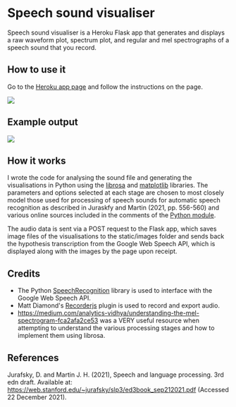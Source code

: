 # Speech sound visualiser

Speech sound visualiser is a Heroku Flask app that generates and displays a raw waveform plot, spectrum plot, and regular and mel spectrographs of a speech sound that you record.

## How to use it

Go to the [Heroku app page](https://speech-sound-visualiser.herokuapp.com/) and follow the instructions on the page.

<a href="https://speech-sound-visualiser.herokuapp.com/"><img src="readme-img/"></img></a>

## Example output

<a href="https://speech-sound-visualiser.herokuapp.com/"><img src="readme-img/"></img></a>

## How it works

I wrote the code for analysing the sound file and generating the visualisations in Python using the [librosa](https://pypi.org/project/librosa/) and [matplotlib](https://pypi.org/project/matplotlib/) libraries. The parameters and options selected at each stage are chosen to most closely model those used for processing of speech sounds for automatic speech recognition as described in Juraskfy and Martin (2021, pp. 556-560) and various online sources included in the comments of the [Python module](app/visualiser/main.py).

The audio data is sent via a POST request to the Flask app, which saves image files of the visualisations to the static/images folder and sends back the hypothesis transcription from the Google Web Speech API, which is displayed along with the images by the page upon receipt.

## Credits

- The Python [SpeechRecognition](https://pypi.org/project/SpeechRecognition/) library is used to interface with the Google Web Speech API.
- Matt Diamond's [Recorderjs](https://github.com/mattdiamond/Recorderjs) plugin is used to record and export audio.
- https://medium.com/analytics-vidhya/understanding-the-mel-spectrogram-fca2afa2ce53 was a VERY useful resource when attempting to understand the various processing stages and how to implement them using librosa.

## References

Jurafsky, D. and Martin J. H. (2021), Speech and language processing. 3rd edn draft. Available at: https://web.stanford.edu/~jurafsky/slp3/ed3book_sep212021.pdf (Accessed 22 December 2021). 
